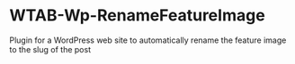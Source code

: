 # WTAB-Wp-RenameFeatureImage
Plugin for a WordPress web site to automatically rename the feature image to the slug of the post
